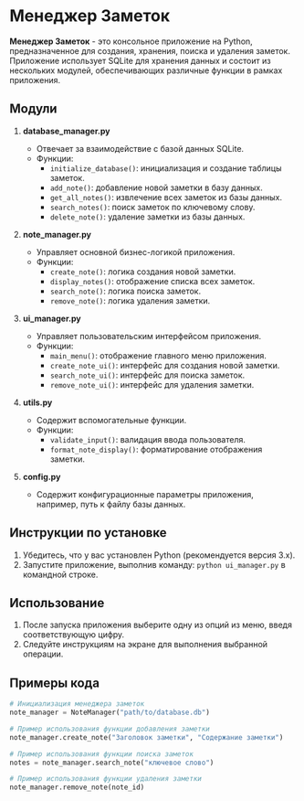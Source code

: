 # Менеджер Заметок

**Менеджер Заметок** - это консольное приложение на Python, предназначенное для создания, хранения, поиска и удаления заметок. Приложение использует SQLite для хранения данных и состоит из нескольких модулей, обеспечивающих различные функции в рамках приложения.

## Модули

1. **database_manager.py**
   - Отвечает за взаимодействие с базой данных SQLite.
   - Функции:
     - `initialize_database()`: инициализация и создание таблицы заметок.
     - `add_note()`: добавление новой заметки в базу данных.
     - `get_all_notes()`: извлечение всех заметок из базы данных.
     - `search_notes()`: поиск заметок по ключевому слову.
     - `delete_note()`: удаление заметки из базы данных.

2. **note_manager.py**
   - Управляет основной бизнес-логикой приложения.
   - Функции:
     - `create_note()`: логика создания новой заметки.
     - `display_notes()`: отображение списка всех заметок.
     - `search_note()`: логика поиска заметок.
     - `remove_note()`: логика удаления заметки.

3. **ui_manager.py**
   - Управляет пользовательским интерфейсом приложения.
   - Функции:
     - `main_menu()`: отображение главного меню приложения.
     - `create_note_ui()`: интерфейс для создания новой заметки.
     - `search_note_ui()`: интерфейс для поиска заметок.
     - `remove_note_ui()`: интерфейс для удаления заметки.

4. **utils.py**
   - Содержит вспомогательные функции.
   - Функции:
     - `validate_input()`: валидация ввода пользователя.
     - `format_note_display()`: форматирование отображения заметки.

5. **config.py**
   - Содержит конфигурационные параметры приложения, например, путь к файлу базы данных.

## Инструкции по установке

1. Убедитесь, что у вас установлен Python (рекомендуется версия 3.x).
2. Запустите приложение, выполнив команду: `python ui_manager.py` в командной строке.

## Использование

1. После запуска приложения выберите одну из опций из меню, введя соответствующую цифру.
2. Следуйте инструкциям на экране для выполнения выбранной операции.

## Примеры кода

```python
# Инициализация менеджера заметок
note_manager = NoteManager("path/to/database.db")

# Пример использования функции добавления заметки
note_manager.create_note("Заголовок заметки", "Содержание заметки")

# Пример использования функции поиска заметок
notes = note_manager.search_note("ключевое слово")

# Пример использования функции удаления заметки
note_manager.remove_note(note_id)

